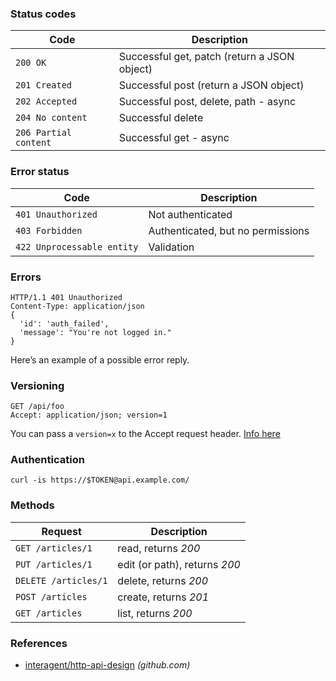 ### Status codes

<table><thead><tr class="header"><th>Code</th><th>Description</th></tr></thead><tbody><tr class="odd"><td><code>200 OK</code></td><td>Successful get, patch (return a JSON object)</td></tr><tr class="even"><td><code>201 Created</code></td><td>Successful post (return a JSON object)</td></tr><tr class="odd"><td><code>202 Accepted</code></td><td>Successful post, delete, path - async</td></tr><tr class="even"><td><code>204 No content</code></td><td>Successful delete</td></tr><tr class="odd"><td><code>206 Partial content</code></td><td>Successful get - async</td></tr></tbody></table>

### Error status

<table><thead><tr class="header"><th>Code</th><th>Description</th></tr></thead><tbody><tr class="odd"><td><code>401 Unauthorized</code></td><td>Not authenticated</td></tr><tr class="even"><td><code>403 Forbidden</code></td><td>Authenticated, but no permissions</td></tr><tr class="odd"><td><code>422 Unprocessable entity</code></td><td>Validation</td></tr></tbody></table>

### Errors

    HTTP/1.1 401 Unauthorized
    Content-Type: application/json
    {
      'id': 'auth_failed',
      'message': "You're not logged in."
    }

Here’s an example of a possible error reply.

### Versioning

    GET /api/foo
    Accept: application/json; version=1

You can pass a `version=x` to the Accept request header. [Info here](https://github.com/interagent/http-api-design#version-with-accepts-header)

### Authentication

    curl -is https://$TOKEN@api.example.com/

### Methods

<table><thead><tr class="header"><th>Request</th><th>Description</th></tr></thead><tbody><tr class="odd"><td><code>GET /articles/1</code></td><td>read, returns <em>200</em></td></tr><tr class="even"><td><code>PUT /articles/1</code></td><td>edit (or path), returns <em>200</em></td></tr><tr class="odd"><td><code>DELETE /articles/1</code></td><td>delete, returns <em>200</em></td></tr><tr class="even"><td><code>POST /articles</code></td><td>create, returns <em>201</em></td></tr><tr class="odd"><td><code>GET /articles</code></td><td>list, returns <em>200</em></td></tr></tbody></table>

### References

-   [interagent/http-api-design](https://github.com/interagent/http-api-design) *(github.com)*
